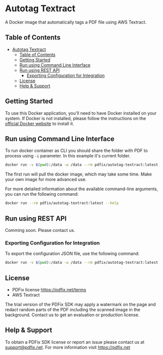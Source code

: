 # Autotag Textract

A Docker image that automatically tags a PDF file using AWS Textract.

## Table of Contents

- [Autotag Textract](#autotag-textract)
  - [Table of Contents](#table-of-contents)
  - [Getting Started](#getting-started)
  - [Run using Command Line Interface](#run-using-command-line-interface)
  - [Run using REST API](#run-using-rest-api)
    - [Exporting Configuration for Integration](#exporting-configuration-for-integration)
  - [License](#license)
  - [Help \& Support](#help--support)

## Getting Started

To use this Docker application, you'll need to have Docker installed on your system. If Docker is not installed, please follow the instructions on the [official Docker website](https://docs.docker.com/get-docker/) to install it.


## Run using Command Line Interface

To run docker container as CLI you should share the folder with PDF to process using `-i` parameter. In this example it's current folder.

```bash
docker run -v $(pwd):/data -w /data --rm pdfix/autotag-textract:latest autotag -i input.pdf -o output.pdf
```

The first run will pull the docker image, which may take some time. Make your own image for more advanced use.

For more detailed information about the available command-line arguments, you can run the following command:

```bash
docker run --rm pdfix/autotag-textract:latest --help
```

## Run using REST API
Comming soon. Please contact us.

### Exporting Configuration for Integration
To export the configuration JSON file, use the following command:
```bash
docker run -v $(pwd):/data -w /data --rm pdfix/autotag-textract:latest config -o config.json
```

## License
- PDFix license https://pdfix.net/terms
- AWS Textract 

The trial version of the PDFix SDK may apply a watermark on the page and redact random parts of the PDF including the scanned image in the background. Contact us to get an evaluation or production license.

## Help & Support
To obtain a PDFix SDK license or report an issue please contact us at support@pdfix.net.
For more information visit https://pdfix.net
